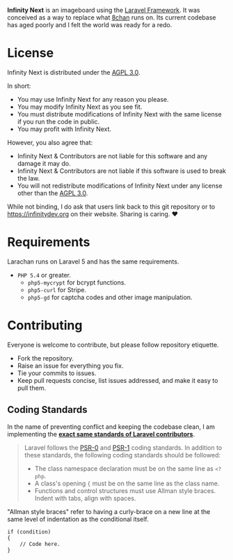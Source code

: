 **Infinity Next** is an imageboard using the [Laravel Framework](https://github.com/laravel/laravel). It was conceived as a way to replace what [8chan](https://8ch.net) runs on. Its current codebase has aged poorly and I felt the world was ready for a redo.

# License
Infinity Next is distributed under the [AGPL 3.0](http://choosealicense.com/licenses/agpl-3.0/).

In short:
* You may use Infinity Next for any reason you please.
* You may modify Infinity Next as you see fit.
* You must distribute modifications of Infinity Next with the same license if you run the code in public.
* You may profit with Infinity Next.

However, you also agree that:
* Infinity Next & Contributors are not liable for this software and any damage it may do.
* Infinity Next & Contributors are not liable if this software is used to break the law.
* You will not redistribute modifications of Infinity Next under any license other than the [AGPL 3.0](http://choosealicense.com/licenses/agpl-3.0/).

While not binding, I do ask that users link back to this git repository or to https://infinitydev.org on their website. Sharing is caring. ♥

# Requirements
Larachan runs on Laravel 5 and has the same requirements.

* `PHP 5.4` or greater.
  * `php5-mycrypt` for bcrypt functions.
  * `php5-curl` for Stripe.
  * `php5-gd` for captcha codes and other image manipulation.

# Contributing
Everyone is welcome to contribute, but please follow repository etiquette.

* Fork the repository.
* Raise an issue for everything you fix.
* Tie your commits to issues.
* Keep pull requests concise, list issues addressed, and make it easy to pull them.

## Coding Standards
In the name of preventing conflict and keeping the codebase clean, I am implementing the **[exact same standards of Laravel contributors](http://laravel.com/docs/4.2/contributions#coding-style)**.

> Laravel follows the [PSR-0](https://github.com/php-fig/fig-standards/blob/master/accepted/PSR-0.md) and [PSR-1](https://github.com/php-fig/fig-standards/blob/master/accepted/PSR-1-basic-coding-standard.md) coding standards. In addition to these standards, the following coding standards should be followed:
>
> * The class namespace declaration must be on the same line as `<?php`.
> * A class's opening `{` must be on the same line as the class name.
> * Functions and control structures must use Allman style braces.
> Indent with tabs, align with spaces.

"Allman style braces" refer to having a curly-brace on a new line at the same level of indentation as the conditional itself.

```
if (condition)
{
	// Code here.
}
```
